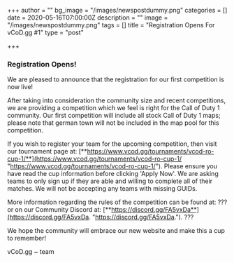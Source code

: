 +++
author = ""
bg_image = "/images/newspostdummy.png"
categories = []
date = 2020-05-16T07:00:00Z
description = ""
image = "/images/newspostdummy.png"
tags = []
title = "Registration Opens For vCoD.gg #1"
type = "post"

+++
### **Registration Opens!**

We are pleased to announce that the registration for our first competition is now live!

After taking into consideration the community size and recent competitions, we are providing a competition which we feel is right for the Call of Duty 1 community. Our first competition will include all stock Call of Duty 1 maps; please note that german town will not be included in the map pool for this competition.

If you wish to register your team for the upcoming competition, then visit our tournament page at: [**https://www.vcod.gg/tournaments/vcod-ro-cup-1/**](https://www.vcod.gg/tournaments/vcod-ro-cup-1/ "https://www.vcod.gg/tournaments/vcod-ro-cup-1/"). Please ensure you have read the cup information before clicking 'Apply Now'. We are asking teams to only sign up if they are able and willing to complete all of their matches. We will not be accepting any teams with missing GUIDs.

More information regarding the rules of the competition can be found at: ??? or on our Community Discord at: [**https://discord.gg/FA5vxDa**](https://discord.gg/FA5vxDa. "https://discord.gg/FA5vxDa."). ???

We hope the community will embrace our new website and make this a cup to remember!

vCoD.gg \~ team